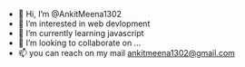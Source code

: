 - 👋 Hi, I’m @AnkitMeena1302
- 👀 I’m interested in web devlopment
- 🌱 I’m currently learning javascript
- 💞️ I’m looking to collaborate on ...
- 📫 you can reach on my mail ankitmeena1302@gmail.com

<!---
AnkitMeena1302/AnkitMeena1302 is a ✨ special ✨ repository because its `README.md` (this file) appears on your GitHub profile.
You can click the Preview link to take a look at your changes.
--->
